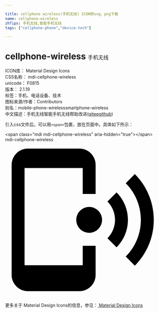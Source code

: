 ```yaml
---

title: cellphone wireless(手机无线) ICON转svg、png下载
name: cellphone-wireless
zhTips: 手机无线,智能手机无线
tags: ["cellphone-phone","device-tech"]

---
```


# cellphone-wireless  <small style="font-size: 60%;font-weight: 100">手机无线</small>


<div class="detail-page">
<p>
<span>
ICON库：
<span class="badge-secondary badge">Material Design Icons</span> 
</span>
<br/>
<span>
CSS名称：
<span class="badge-secondary badge">mdi-cellphone-wireless</span> 
</span>
<br/>
<span>
unicode：
<span class="badge-secondary badge">F0815</span> 
<copy-btn content='F0815' btn-title=""></copy-btn>
<copy-btn :content='String.fromCodePoint(parseInt("F0815", 16))' btn-title="复制U"></copy-btn>
</span>
<br/>
<span>
版本：
<span class="badge-secondary badge">2.1.19</span> 
</span><br/><span>标签：<span class="badge-light badge"><router-link to="/tags/cellphone-phone.html">手机、电话</router-link></span><span class="badge-light badge"><router-link to="/tags/device-tech.html">设备、技术</router-link></span></span>
<br/>
<span>图标来源/作者：<span class="badge-light badge">Contributors</span></span> 
<br/>
<span>别名：<span class="badge-light badge">mobile-phone-wireless</span><span class="badge-light badge">smartphone-wireless</span></span><br/><span class="zh-detail">中文描述：<span class="badge-primary badge">手机无线</span><span class="badge-primary badge">智能手机无线</span><span class="help-link"><span>帮助改进</span>(<a href="https://gitee.com/liuwave/icon-helper/edit/master/json/material/cellphone-wireless.json" target="_blank" rel="noopener noreferrer">gitee</a><a href="https://github.com/liuwave/icon-helper/edit/master/json/material/cellphone-wireless.json" target="_blank" rel="noopener noreferrer">github</a></span>)</span><br/>
</p>
</div>
<div class="alert alert-dark">
  <i class="mdi mdi-cellphone-wireless mdi-48px"></i>
  <i class="mdi mdi-cellphone-wireless mdi-36px"></i>
  <i class="mdi mdi-cellphone-wireless mdi-24px"></i>
  <i class="mdi mdi-cellphone-wireless mdi-18px"></i>
</div>
<div>
  <p>引入css文件后，可以用<code>&lt;span&gt;</code>包裹，放在页面中。具体如下所示：    
  </p>
  <div class="alert alert-primary" style="font-size: 14px">
    &lt;span class="mdi mdi-cellphone-wireless" aria-hidden="true"&gt;&lt;/span&gt;
    <copy-btn content='<span class="mdi mdi-cellphone-wireless" aria-hidden="true"></span>'></copy-btn>
  </div>
  <div class="alert alert-secondary">
    <i class="mdi mdi-cellphone-wireless"
    style="font-size: 24px"
    aria-hidden="true"></i> mdi-cellphone-wireless
    <copy-btn content="mdi-cellphone-wireless" btn-title="复制图标名称"></copy-btn>
  </div>
</div>
<div id="svg" class="svg-wrap">
<svg xmlns="http://www.w3.org/2000/svg" viewBox="0 0 24 24"><path d="M20.07,4.93C21.88,6.74 23,9.24 23,12C23,14.76 21.88,17.26 20.07,19.07L18.66,17.66C20.11,16.22 21,14.22 21,12C21,9.79 20.11,7.78 18.66,6.34L20.07,4.93M17.24,7.76C18.33,8.85 19,10.35 19,12C19,13.65 18.33,15.15 17.24,16.24L15.83,14.83C16.55,14.11 17,13.11 17,12C17,10.89 16.55,9.89 15.83,9.17L17.24,7.76M13,10A2,2 0 0,1 15,12A2,2 0 0,1 13,14A2,2 0 0,1 11,12A2,2 0 0,1 13,10M11.5,1A2.5,2.5 0 0,1 14,3.5V8H12V4H3V19H12V16H14V20.5A2.5,2.5 0 0,1 11.5,23H3.5A2.5,2.5 0 0,1 1,20.5V3.5A2.5,2.5 0 0,1 3.5,1H11.5Z" /></svg>
</div>
<detail full-name='mdi-cellphone-wireless'></detail>
    
<div><p>更多关于 Material Design Icons的信息，参见：<a target="_blank" href="https://iconhelper.cn/material.html"> Material Design Icons</a>
</p></div>
